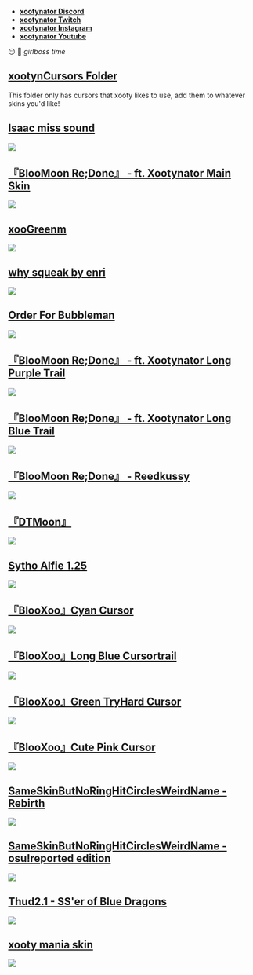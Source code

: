 * [**xootynator Discord**](https://discord.gg/CardboardBox)
* [**xootynator Twitch**](https://www.twitch.tv/xootynator)
* [**xootynator Instagram**](https://www.instagram.com/xootynator/?hl=en)
* [**xootynator Youtube**](https://www.youtube.com/@xootynator)

:smirk: :nail_care: *girlboss time*
## [ xootynCursors Folder](https://www.dropbox.com/scl/fi/p7wo8m0bre4nt9gm4suz8/Cursors.7z?rlkey=a47gueummx4eislc6g971rukq&st=ktk14y0p&dl=0)
This folder only has cursors that xooty likes to use, add them to whatever skins you'd like!

## [Isaac miss sound](https://femboy.beauty/d7iQh)
![](https://cdn.7tv.app/emote/01FDDY9ZDR000DW9BNHQ9MA6K3/4x.avif)

## [『BlooMoon Re;Done』 - ft. Xootynator Main Skin ](https://drive.google.com/file/d/1rFSY-1ng9EUB4I8yZH4zw6rkSAp4GOln/view?usp=sharing)
![](https://i.imgur.com/RNIGsG3.jpg)

## [ xooGreenm ](https://femboy.beauty/d0R98)
![](https://femboy.beauty/T-Ca7) 

## [ why squeak by enri ](https://femboy.beauty/3zzuY)
![](https://femboy.beauty/Y1LHg) 

## [ Order For Bubbleman ](https://femboy.beauty/d9B-5)
![](https://femboy.beauty/VQaQG) 

## [『BlooMoon Re;Done』 - ft. Xootynator Long Purple Trail ](https://drive.google.com/file/d/1Js4rjVjmmstL23nv_Og-FVWbBa2BZKD5/view?usp=sharing)
![](https://i.imgur.com/BU931jS.png)

## [『BlooMoon Re;Done』 - ft. Xootynator Long Blue Trail ](https://drive.google.com/file/d/1-Q52NF-LhqBA5GWbqtKnEUoV7NubcaRL/view?usp=sharing)
![](https://i.imgur.com/oamiz1s.jpg)

## [『BlooMoon Re;Done』 - Reedkussy ](https://drive.google.com/file/d/1Jwb13XvD20pWsJ4VFQDdgXIWX_GhZS2w/view?usp=sharing)
![](https://i.imgur.com/vDV2Ikq.jpg)

## [『DTMoon』](https://drive.google.com/file/d/1CsM7cvMujLuhc30V6t2PFiLhqItqJ1QJ/view)
![](https://i.imgur.com/8zMPxMk.png)

## [Sytho Alfie 1.25](https://drive.google.com/drive/folders/1TD8NRKw795CHtYt74w26uu37-53rv7YZ)
![](https://i.imgur.com/Zxs1aPM.png)

## [『BlooXoo』Cyan Cursor](https://drive.google.com/file/d/1v_XEOpgMVD9tqgVzlHvazyku0y8bLYFH/view?usp=sharing)
![](https://i.imgur.com/kxzPWYx.png)

## [『BlooXoo』Long Blue Cursortrail](https://drive.google.com/file/d/1NyeyrayKGCWsvR08XpUgUddpSMFHBjsv/view?usp=sharing)
![](https://i.imgur.com/ktaEFla.png)

## [『BlooXoo』Green TryHard Cursor](https://drive.google.com/file/d/198VmN125CrVYB2khedz29yv-cK2HTOXz/view?usp=sharing)
![](https://i.imgur.com/BKo0PZu.png)

## [『BlooXoo』Cute Pink Cursor](https://drive.google.com/file/d/1vHD8zTAuY5PnPyhjqlGEInKUKLhyb8Te/view?usp=sharing)
![](https://i.imgur.com/2UD1Ctm.png)

## [SameSkinButNoRingHitCirclesWeirdName - Rebirth](https://drive.google.com/file/d/1PzgE4WmxVcXOv7hQPrQzfzGmkWkAft3v/view?usp=sharing)
![](https://i.imgur.com/2fUiMGC.jpg)

## [SameSkinButNoRingHitCirclesWeirdName - osu!reported edition](https://drive.google.com/file/d/1ukkyvufm0jZ2btDXA_6xqNxnSav_grbP/view?usp=sharing)
![](https://i.imgur.com/FfCU44B.jpg)

## [Thud2.1 - SS'er of Blue Dragons](https://drive.google.com/file/d/19oyDex0XSOfvBk7_tX7HdEXjtE4ZWlam/view?usp=sharing)
![](https://i.imgur.com/Olk0VBd.jpg)
 
## [xooty mania skin](https://mega.nz/file/dOZxlQgA#9hU7wLeu_UMKgQXUF9wMXXTaJmznYPk25lGta-7061U)
![](https://i.imgur.com/02Kkbzg.png)


